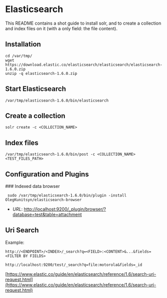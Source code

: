 # Elasticsearch

This README contains a shot guide to install solr, and to create a collection and index files on it (with a only field: the file content).

## Installation

```
cd /var/tmp/
wget https://download.elastic.co/elasticsearch/elasticsearch/elasticsearch-1.6.0.zip
unzip -q elasticsearch-1.6.0.zip
```

## Start Elasticsearch
```
/var/tmp/elasticsearch-1.6.0/bin/elasticsearch
```

## Create a collection
```
solr create -c <COLLECTION_NAME>
```
## Index files
```
/var/tmp/elasticsearch-1.6.0/bin/post -c <COLLECTION_NAME> <TEST_FILES_PATH>
```

## Configuration and Plugins

### Indexed data browser
```
 sudo /var/tmp/elasticsearch-1.6.0/bin/plugin -install OlegKunitsyn/elasticsearch-browser
```
 
* *URL*: [http://localhost:9200/_plugin/browser/?database=test&table=attachment](http://localhost:9200/_plugin/browser/?database=test&table=attachment)

## Uri Search

Example:

```
http://<ENDPOINT>/<INDEX>/_search?q=<FIELD>:<CONTENT>&...&fields=<FILTER BY FIELDS>

http://localhost:9200/test/_search?q=file:motorola&fields=_id
```


[https://www.elastic.co/guide/en/elasticsearch/reference/1.6/search-uri-request.html](https://www.elastic.co/guide/en/elasticsearch/reference/1.6/search-uri-request.html)
